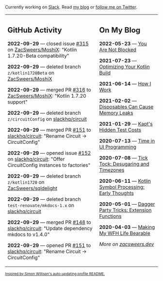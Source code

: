 Currently working on [Slack](https://slack.com/). Read [my blog](https://zacsweers.dev/) or [follow me on Twitter](https://twitter.com/ZacSweers).

<table><tr><td valign="top" width="60%">

## GitHub Activity
<!-- githubActivity starts -->
**2022-09-29** — closed issue [#315](https://github.com/ZacSweers/MoshiX/issues/315) on [ZacSweers/MoshiX](https://github.com/ZacSweers/MoshiX): "Kotlin 1.7.20-Beta compatibility"

**2022-09-29** — deleted branch `z/kotlin1720Beta` on [ZacSweers/MoshiX](https://github.com/ZacSweers/MoshiX)

**2022-09-29** — merged PR [#316](https://github.com/ZacSweers/MoshiX/pull/316) to [ZacSweers/MoshiX](https://github.com/ZacSweers/MoshiX): "Kotlin 1.7.20 support"

**2022-09-29** — deleted branch `z/circuitConfig` on [slackhq/circuit](https://github.com/slackhq/circuit)

**2022-09-29** — merged PR [#151](https://github.com/slackhq/circuit/pull/151) to [slackhq/circuit](https://github.com/slackhq/circuit): "Rename Circuit -> CircuitConfig"

**2022-09-29** — opened issue [#152](https://github.com/slackhq/circuit/issues/152) on [slackhq/circuit](https://github.com/slackhq/circuit): "Offer CircuitConfig instances to factories"

**2022-09-29** — deleted branch `z/kotlin1720` on [ZacSweers/sqldelight](https://github.com/ZacSweers/sqldelight)

**2022-09-29** — deleted branch `test-renovate/mkdocs-1.x` on [slackhq/circuit](https://github.com/slackhq/circuit)

**2022-09-29** — merged PR [#148](https://github.com/slackhq/circuit/pull/148) to [slackhq/circuit](https://github.com/slackhq/circuit): "Update dependency mkdocs to v1.4.0"

**2022-09-29** — opened PR [#151](https://github.com/slackhq/circuit/pull/151) to [slackhq/circuit](https://github.com/slackhq/circuit): "Rename Circuit -> CircuitConfig"
<!-- githubActivity ends -->
</td><td valign="top" width="40%">

## On My Blog
<!-- blog starts -->
**2022-05-23** — [You Are Not Blocked](https://www.zacsweers.dev/you-are-not-blocked/)

**2021-07-23** — [Optimizing Your Kotlin Build](https://www.zacsweers.dev/optimizing-your-kotlin-build/)

**2021-06-14** — [How I Work](https://www.zacsweers.dev/how-i-work/)

**2021-02-02** — [Disposables Can Cause Memory Leaks](https://www.zacsweers.dev/disposables-can-cause-memory-leaks/)

**2021-01-29** — [Kapt's Hidden Test Costs](https://www.zacsweers.dev/kapts-hidden-test-costs/)

**2020-07-13** — [Time in UI Programming](https://www.zacsweers.dev/time-in-ui/)

**2020-07-08** — [Tick Tock: Desugaring and Timezones](https://www.zacsweers.dev/ticktock-desugaring-timezones/)

**2020-06-11** — [Kotlin Symbol Processing: Early Thoughts](https://www.zacsweers.dev/kotlin-symbol-processor-early-thoughts/)

**2020-05-01** — [Dagger Party Tricks: Extension Functions](https://www.zacsweers.dev/dagger-party-tricks-extension-functions/)

**2020-04-03** — [Making My WFH Life Bearable](https://www.zacsweers.dev/making-wfh-life-bearable/)
<!-- blog ends -->
_More on [zacsweers.dev](https://zacsweers.dev/)_
</td></tr></table>

<sub><a href="https://simonwillison.net/2020/Jul/10/self-updating-profile-readme/">Inspired by Simon Willison's auto-updating profile README.</a></sub>